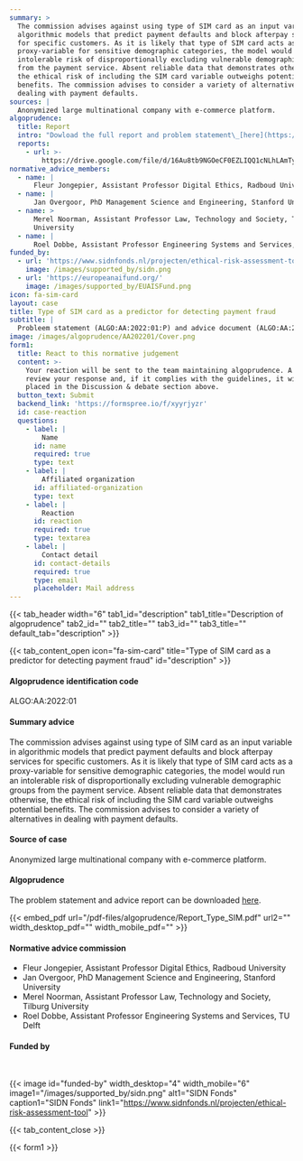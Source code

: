 ```yaml
---
summary: >
  The commission advises against using type of SIM card as an input variable in
  algorithmic models that predict payment defaults and block afterpay services
  for specific customers. As it is likely that type of SIM card acts as a
  proxy-variable for sensitive demographic categories, the model would run an
  intolerable risk of disproportionally excluding vulnerable demographic groups
  from the payment service. Absent reliable data that demonstrates otherwise,
  the ethical risk of including the SIM card variable outweighs potential
  benefits. The commission advises to consider a variety of alternatives in
  dealing with payment defaults.
sources: |
  Anonymized large multinational company with e-commerce platform.
algoprudence:
  title: Report
  intro: "Dowload the full report and problem statement\_[here](https://drive.google.com/file/d/16Au8tb9NGOeCF0EZLIQQ1cNLhLAmTylL/view).\n"
  reports:
    - url: >-
        https://drive.google.com/file/d/16Au8tb9NGOeCF0EZLIQQ1cNLhLAmTylL/preview
normative_advice_members:
  - name: |
      Fleur Jongepier, Assistant Professor Digital Ethics, Radboud University
  - name: |
      Jan Overgoor, PhD Management Science and Engineering, Stanford University
  - name: >
      Merel Noorman, Assistant Professor Law, Technology and Society, Tilburg
      University
  - name: |
      Roel Dobbe, Assistant Professor Engineering Systems and Services, TU Delft
funded_by:
  - url: 'https://www.sidnfonds.nl/projecten/ethical-risk-assessment-tool'
    image: /images/supported_by/sidn.png
  - url: 'https://europeanaifund.org/'
    image: /images/supported_by/EUAISFund.png
icon: fa-sim-card
layout: case
title: Type of SIM card as a predictor for detecting payment fraud
subtitle: |
  Probleem statement (ALGO:AA:2022:01:P) and advice document (ALGO:AA:2022:01:A)
image: /images/algoprudence/AA202201/Cover.png
form1:
  title: React to this normative judgement
  content: >-
    Your reaction will be sent to the team maintaining algoprudence. A team will
    review your response and, if it complies with the guidelines, it will be
    placed in the Discussion & debate section above.
  button_text: Submit
  backend_link: 'https://formspree.io/f/xyyrjyzr'
  id: case-reaction
  questions:
    - label: |
        Name
      id: name
      required: true
      type: text
    - label: |
        Affiliated organization
      id: affiliated-organization
      type: text
    - label: |
        Reaction
      id: reaction
      required: true
      type: textarea
    - label: |
        Contact detail
      id: contact-details
      required: true
      type: email
      placeholder: Mail address
---
```


{{< tab_header width="6" tab1_id="description" tab1_title="Description of algoprudence" tab2_id="" tab2_title="" tab3_id="" tab3_title="" default_tab="description" >}}

{{< tab_content_open icon="fa-sim-card" title="Type of SIM card as a predictor for detecting payment fraud" id="description" >}}

#### Algoprudence identification code

ALGO:AA:2022:01

#### Summary advice

The commission advises against using type of SIM card as an input variable in algorithmic models that predict payment defaults and block afterpay services for specific customers. As it is likely that type of SIM card acts as a proxy-variable for sensitive demographic categories, the model would run an intolerable risk of disproportionally excluding vulnerable demographic groups from the payment service. Absent reliable data that demonstrates otherwise, the ethical risk of including the SIM card variable outweighs potential benefits. The commission advises to consider a variety of alternatives in dealing with payment defaults.

#### Source of case

Anonymized large multinational company with e-commerce platform.

#### Algoprudence

The problem statement and advice report can be downloaded <a href="https://drive.google.com/file/d/1fSETUhxOz0nF2nznsWq-4TyngP6lU7yH/preview" target="_blank">here</a>.

{{< embed_pdf url="/pdf-files/algoprudence/Report_Type_SIM.pdf" url2="" width_desktop_pdf="" width_mobile_pdf="" >}}

#### Normative advice commission

* Fleur Jongepier, Assistant Professor Digital Ethics, Radboud University
* Jan Overgoor, PhD Management Science and Engineering, Stanford University
* Merel Noorman, Assistant Professor Law, Technology and Society, Tilburg University
* Roel Dobbe, Assistant Professor Engineering Systems and Services, TU Delft

#### Funded by

<br>

{{< image id="funded-by" width_desktop="4" width_mobile="6" image1="/images/supported_by/sidn.png" alt1="SIDN Fonds" caption1="SIDN Fonds" link1="https://www.sidnfonds.nl/projecten/ethical-risk-assessment-tool" >}}

{{< tab_content_close >}}

{{< form1 >}}
